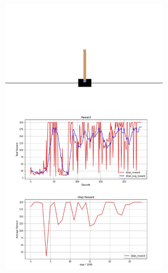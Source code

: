 ![example](./gifs/CartPole-v0.gif)
<img src="../assets/Result/d3qn_reward.jpg"/>
<img src="../assets/Result/Result_d3qn_step_reward.jpg"/>